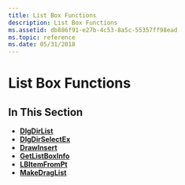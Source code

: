 ```yaml
---
title: List Box Functions
description: List Box Functions
ms.assetid: db886f91-e27b-4c53-8a5c-55357ff98ead
ms.topic: reference
ms.date: 05/31/2018
---
```


# List Box Functions

## In This Section

-   [**DlgDirList**](/windows/desktop/api/Winuser/nf-winuser-dlgdirlista)
-   [**DlgDirSelectEx**](/windows/desktop/api/Winuser/nf-winuser-dlgdirselectexa)
-   [**DrawInsert**](/windows/desktop/api/Commctrl/nf-commctrl-drawinsert)
-   [**GetListBoxInfo**](/windows/desktop/api/Winuser/nf-winuser-getlistboxinfo)
-   [**LBItemFromPt**](/windows/desktop/api/Commctrl/nf-commctrl-lbitemfrompt)
-   [**MakeDragList**](/windows/desktop/api/Commctrl/nf-commctrl-makedraglist)

 

 




